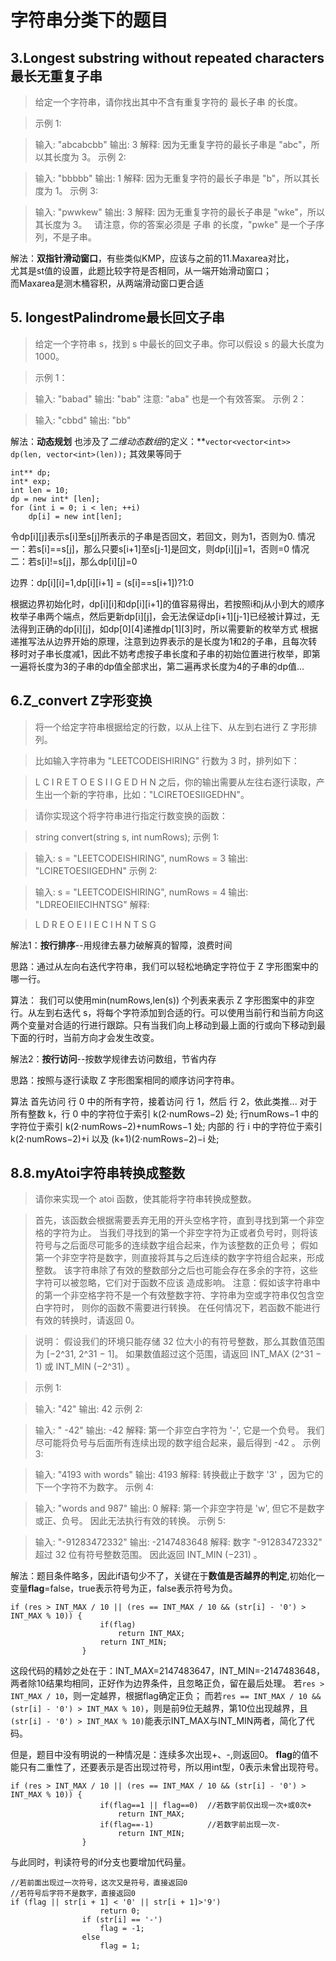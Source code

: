 # 字符串分类下的题目  

## 3.Longest substring without repeated characters最长无重复子串
>给定一个字符串，请你找出其中不含有重复字符的 最长子串 的长度。

>示例 1:

>输入: "abcabcbb"
输出: 3
解释: 因为无重复字符的最长子串是 "abc"，所以其长度为 3。
示例 2:

>输入: "bbbbb"
输出: 1
解释: 因为无重复字符的最长子串是 "b"，所以其长度为 1。
示例 3:

>输入: "pwwkew"
输出: 3
解释: 因为无重复字符的最长子串是 "wke"，所以其长度为 3。
     请注意，你的答案必须是 子串 的长度，"pwke" 是一个子序列，不是子串。

解法：**双指针滑动窗口**，有些类似KMP，应该与之前的11.Maxarea对比，         
尤其是st值的设置，此题比较字符是否相同，从一端开始滑动窗口；        
而Maxarea是测木桶容积，从两端滑动窗口更合适

## 5. longestPalindrome最长回文子串

>给定一个字符串 s，找到 s 中最长的回文子串。你可以假设 s 的最大长度为 1000。

>示例 1：

>输入: "babad"
输出: "bab"
注意: "aba" 也是一个有效答案。
示例 2：

>输入: "cbbd"
输出: "bb"

解法：**动态规划**
也涉及了*二维动态数组*的定义：**`vector<vector<int>>  dp(len, vector<int>(len));`
其效果等同于

```
int** dp;
int* exp;
int len = 10;
dp = new int* [len];
for (int i = 0; i < len; ++i)
	dp[i] = new int[len];
```

令dp[i][j]表示s[i]至s[j]所表示的子串是否回文，若回文，则为1，否则为0.
情况一：若s[i]==s[j]，那么只要s[i+1]至s[j-1]是回文，则dp[i][j]=1，否则=0
情况二：若s[i]!=s[j]，那么dp[i][j]=0

边界：dp[i][i]=1,dp[i][i+1] = (s[i]==s[i+1])?1:0

根据边界初始化时，dp[i][i]和dp[i][i+1]的值容易得出，若按照i和j从小到大的顺序枚举子串两个端点，然后更新dp[i][j]，会无法保证dp[i+1][j-1]已经被计算过，无法得到正确的dp[i][j]，如dp[0][4]递推dp[1][3]时，所以需要新的枚举方式
根据递推写法从边界开始的原理，注意到边界表示的是长度为1和2的子串，且每次转移时对子串长度减1，因此不妨考虑按子串长度和子串的初始位置进行枚举，即第一遍将长度为3的子串的dp值全部求出，第二遍再求长度为4的子串的dp值...

## 6.Z_convert Z字形变换 

>将一个给定字符串根据给定的行数，以从上往下、从左到右进行 Z 字形排列。

>比如输入字符串为 "LEETCODEISHIRING" 行数为 3 时，排列如下：

>L   C   I   R
E T O E S I I G
E   D   H   N
之后，你的输出需要从左往右逐行读取，产生出一个新的字符串，比如："LCIRETOESIIGEDHN"。

>请你实现这个将字符串进行指定行数变换的函数：

>string convert(string s, int numRows);
示例 1:

>输入: s = "LEETCODEISHIRING", numRows = 3
输出: "LCIRETOESIIGEDHN"
示例 2:

>输入: s = "LEETCODEISHIRING", numRows = 4
输出: "LDREOEIIECIHNTSG"
解释:

>L     D     R
E   O E   I I
E C   I H   N
T     S     G

解法1：**按行排序**--用规律去暴力破解真的智障，浪费时间

思路：通过从左向右迭代字符串，我们可以轻松地确定字符位于 Z 字形图案中的哪一行。

算法：
我们可以使用min(numRows,len(s)) 个列表来表示 Z 字形图案中的非空行。从左到右迭代 s，将每个字符添加到合适的行。可以使用当前行和当前方向这两个变量对合适的行进行跟踪。只有当我们向上移动到最上面的行或向下移动到最下面的行时，当前方向才会发生改变。

解法2：**按行访问**--按数学规律去访问数组，节省内存

思路：按照与逐行读取 Z 字形图案相同的顺序访问字符串。

算法
首先访问 行 0 中的所有字符，接着访问 行 1，然后 行 2，依此类推...
对于所有整数 k，行 0 中的字符位于索引 k(2⋅numRows−2) 处;
行numRows−1 中的字符位于索引 k(2⋅numRows−2)+numRows−1 处;
内部的 行 i 中的字符位于索引 k(2⋅numRows−2)+i 以及 (k+1)(2⋅numRows−2)−i 处;

## 8.8.myAtoi字符串转换成整数  

>请你来实现一个 atoi 函数，使其能将字符串转换成整数。

>首先，该函数会根据需要丢弃无用的开头空格字符，直到寻找到第一个非空格的字符为止。
当我们寻找到的第一个非空字符为正或者负号时，则将该符号与之后面尽可能多的连续数字组合起来，作为该整数的正负号；
假如第一个非空字符是数字，则直接将其与之后连续的数字字符组合起来，形成整数。
该字符串除了有效的整数部分之后也可能会存在多余的字符，这些字符可以被忽略，它们对于函数不应该
造成影响。
注意：假如该字符串中的第一个非空格字符不是一个有效整数字符、字符串为空或字符串仅包含空白字符时，
则你的函数不需要进行转换。
在任何情况下，若函数不能进行有效的转换时，请返回 0。

>说明：
假设我们的环境只能存储 32 位大小的有符号整数，那么其数值范围为 [−2^31,  2^31 − 1]。
如果数值超过这个范围，请返回  INT_MAX (2^31 − 1) 或 INT_MIN (−2^31) 。

>示例 1:

>输入: "42"
输出: 42
示例 2:

>输入: "   -42"
输出: -42
解释: 第一个非空白字符为 '-', 它是一个负号。
     我们尽可能将负号与后面所有连续出现的数字组合起来，最后得到 -42 。
>示例 3:

>输入: "4193 with words"
输出: 4193
解释: 转换截止于数字 '3' ，因为它的下一个字符不为数字。
示例 4:

>输入: "words and 987"
输出: 0
解释: 第一个非空字符是 'w', 但它不是数字或正、负号。
     因此无法执行有效的转换。
>示例 5:

>输入: "-91283472332"
输出: -2147483648
解释: 数字 "-91283472332" 超过 32 位有符号整数范围。
     因此返回 INT_MIN (−231) 。

解法：题目条件略多，因此if语句少不了，关键在于**数值是否越界的判定**,初始化一变量**flag**=false，true表示符号为正，false表示符号为负。

```
if (res > INT_MAX / 10 || (res == INT_MAX / 10 && (str[i] - '0') > INT_MAX % 10)) {                    
                    if(flag)  
                        return INT_MAX;
                    return INT_MIN;
                }
```

这段代码的精妙之处在于：INT_MAX=2147483647，INT_MIN=-2147483648，两者除10结果均相同，正好作为边界条件，且忽略正负，留在最后处理。
若`res > INT_MAX / 10`，则一定越界，根据flag确定正负；
而若`res == INT_MAX / 10 && (str[i] - '0') > INT_MAX % 10)`，则是前9位无越界，第10位出现越界，且`(str[i] - '0') > INT_MAX % 10)`能表示INT_MAX与INT_MIN两者，简化了代码。

但是，题目中没有明说的一种情况是：连续多次出现+、-,则返回0。
**flag**的值不能只有二重性了，还要表示是否出现过符号，所以用int型，0表示未曾出现符号。

```
if (res > INT_MAX / 10 || (res == INT_MAX / 10 && (str[i] - '0') > INT_MAX % 10)) {                    
                    if(flag==1 || flag==0)  //若数字前仅出现一次+或0次+
                        return INT_MAX;
                    if(flag==-1)            //若数字前出现一次-
                        return INT_MIN;
                }
```

与此同时，判读符号的if分支也要增加代码量。

```
//若前面出现过一次符号，这次又是符号，直接返回0
//若符号后字符不是数字，直接返回0
if (flag || str[i + 1] < '0' || str[i + 1]>'9')       
                    return 0;
                if (str[i] == '-')                     
                    flag = -1;                   
                else                   
                    flag = 1;
```
